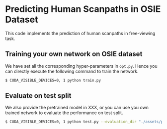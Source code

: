 # Predicting Human Scanpaths in OSIE Dataset

This code implements the prediction of human scanpaths in free-viewing task.

Training your own network on OSIE dataset
------------------

We have set all the corresponding hyper-parameters in ``opt.py``. Hence you can directly execute the following command to train the network.

```bash
$ CUDA_VISIBLE_DEVICES=0, 1 python train.py
```

## Evaluate on test split

We also provide the pretrained model in XXX, or you can use you own trained network to evaluate the performance on test split.

```bash
$ CUDA_VISIBLE_DEVICES=0, 1 python test.py --evaluation_dir "./assets/pretrained_model"
```

